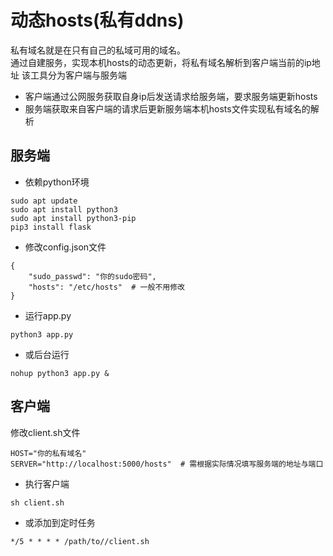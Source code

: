 # 动态hosts(私有ddns)
私有域名就是在只有自己的私域可用的域名。 \
通过自建服务，实现本机hosts的动态更新，将私有域名解析到客户端当前的ip地址
该工具分为客户端与服务端
- 客户端通过公网服务获取自身ip后发送请求给服务端，要求服务端更新hosts
- 服务端获取来自客户端的请求后更新服务端本机hosts文件实现私有域名的解析
## 服务端
- 依赖python环境

```
sudo apt update
sudo apt install python3
sudo apt install python3-pip
pip3 install flask
```
- 修改config.json文件

```
{
    "sudo_passwd": "你的sudo密码",
    "hosts": "/etc/hosts"  # 一般不用修改
}
```
- 运行app.py

```
python3 app.py
```
- 或后台运行
```
nohup python3 app.py &
```
## 客户端
修改client.sh文件

```
HOST="你的私有域名"
SERVER="http://localhost:5000/hosts"  # 需根据实际情况填写服务端的地址与端口
```
- 执行客户端

```
sh client.sh
```
- 或添加到定时任务

```
*/5 * * * * /path/to//client.sh
```

